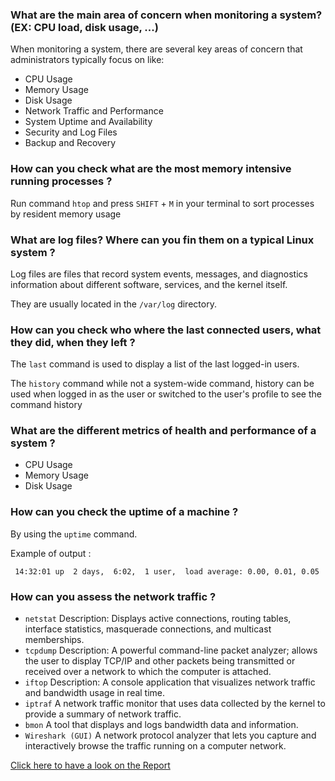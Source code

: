 ### What are the main area of concern when monitoring a system? (EX: CPU load, disk usage, ...)

When monitoring a system, there are several key areas of concern that administrators typically focus on like:

- CPU Usage
- Memory Usage
- Disk Usage
- Network Traffic and Performance
- System Uptime and Availability
- Security and Log Files
- Backup and Recovery


### How can you check what are the most memory intensive running processes ?

Run command `htop` and press `SHIFT` + `M`  in your terminal  to sort processes by resident memory usage 

### What are log files? Where can you fin them on a typical Linux system ?

Log files are files that record system events, messages, and diagnostics information about different software, services, and the kernel itself. 

They are usually located in the `/var/log` directory.

### How can you check who where the last connected users, what they did, when they left ?

The `last` command is used to display a list of the last logged-in users. 

The `history` command while not a system-wide command, history can be used when logged in as the user or switched to the user's profile to see the command history

### What are the different metrics of health and performance of a system ?

- CPU Usage
- Memory Usage
- Disk Usage

### How can you check the uptime of a machine ?

By using the `uptime` command.

Example of output :

```bazaar
 14:32:01 up  2 days,  6:02,  1 user,  load average: 0.00, 0.01, 0.05
```

### How can you assess the network traffic ?

- `netstat`
Description: Displays active connections, routing tables, interface statistics, masquerade connections, and multicast memberships.
- `tcpdump`
Description: A powerful command-line packet analyzer; allows the user to display TCP/IP and other packets being transmitted or received over a network to which the computer is attached.
- `iftop`
Description: A console application that visualizes network traffic and bandwidth usage in real time.
- `iptraf`
A network traffic monitor that uses data collected by the kernel to provide a summary of network traffic.
- `bmon`
A tool that displays and logs bandwidth data and information.
- `Wireshark (GUI)`
A network protocol analyzer that lets you capture and interactively browse the traffic running on a computer network.

[Click here to have a look on the Report](./Report.md)
